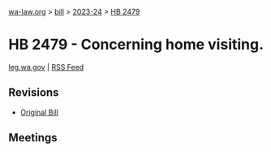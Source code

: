 [wa-law.org](/) > [bill](/bill/) > [2023-24](/bill/2023-24/) > [HB 2479](/bill/2023-24/hb/2479/)

# HB 2479 - Concerning home visiting.
[leg.wa.gov](https://app.leg.wa.gov/billsummary?BillNumber=2479&Year=2023&Initiative=false) | [RSS Feed](./rss.xml)

## Revisions
* [Original Bill](1/)

## Meetings